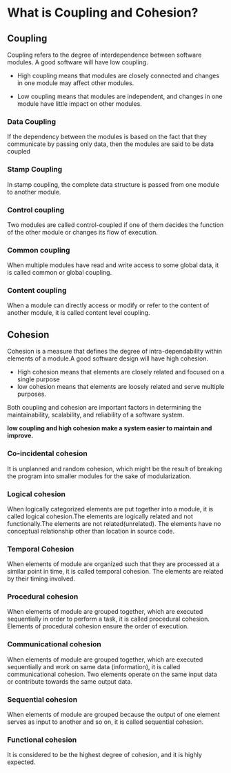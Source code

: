 # What is Coupling and Cohesion?

## Coupling
Coupling refers to the degree of interdependence between software modules. A good software will have low coupling. 


- High coupling means that modules are closely connected and changes in one module may affect other modules.

- Low coupling means that modules are independent, and changes in one module have little impact on other modules.

### Data Coupling
If the dependency between the modules is based on the fact that they communicate by passing only data, then the modules are said to be data coupled

### Stamp Coupling 
In stamp coupling, the complete data structure is passed from one module to another module.

### Control coupling
Two modules are called control-coupled if one of them decides the function of the other module or changes its flow of execution.

### Common coupling
When multiple modules have read and write access to some global data, it is called common or global coupling.

### Content coupling
When a module can directly access or modify or refer to the content of another module, it is called content level coupling.




## Cohesion

Cohesion is a measure that defines the degree of intra-dependability within elements of a module.A good software design will have high cohesion.

- High cohesion means that elements are closely related and focused on a single purpose
- low cohesion means that elements are loosely related and serve multiple purposes.

Both coupling and cohesion are important factors in determining the maintainability, scalability, and reliability of a software system.

**low coupling and high cohesion make a system easier to maintain and improve.**

### Co-incidental cohesion

It is unplanned and random cohesion, which might be the result of breaking the program into smaller modules for the sake of modularization.

### Logical cohesion

When logically categorized elements are put together into a module, it is called logical cohesion.The elements are logically related and not functionally.The elements are not related(unrelated). The elements have no conceptual relationship other than location in source code. 

### Temporal Cohesion
When elements of module are organized such that they are processed at a similar point in time, it is called temporal cohesion.
The elements are related by their timing involved. 

### Procedural cohesion

When elements of module are grouped together, which are executed sequentially in order to perform a task, it is called procedural cohesion.
Elements of procedural cohesion ensure the order of execution.

### Communicational cohesion

When elements of module are grouped together, which are executed sequentially and work on same data (information), it is called communicational cohesion.
Two elements operate on the same input data or contribute towards the same output data.

### Sequential cohesion 
When elements of module are grouped because the output of one element serves as input to another and so on, it is called sequential cohesion.

### Functional cohesion
It is considered to be the highest degree of cohesion, and it is highly
expected.
